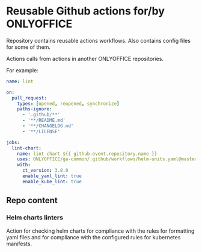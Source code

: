 # Reusable Github actions for/by ONLYOFFICE

Repository contains reusable actions workflows. Also contains config files for some of them. 

Actions calls from actions in another ONLYOFFICE repositories. 

For example:

```yaml
name: lint

on:
  pull_request:
    types: [opened, reopened, synchronize]
    paths-ignore:
      - '.github/**'
      - '**/README.md'
      - '**/CHANGELOG.md'
      - '**/LICENSE'

jobs:
  lint-chart:           
    name: lint chart ${{ github.event.repository.name }}
    uses: ONLYOFFICE/ga-common/.github/workflows/helm-units.yaml@master
    with: 
      ct_version: 3.8.0
      enable_yaml_lint: true
      enable_kube_lint: true
```  

## Repo content 

### Helm charts linters

Action for checking helm charts for compliance with the rules for formatting yaml files and for compliance with the configured rules for kubernetes manifests.
